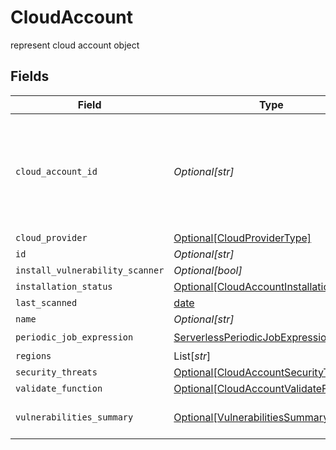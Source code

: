 # CloudAccount

represent cloud account object


## Fields

| Field                                                                                              | Type                                                                                               | Required                                                                                           | Description                                                                                        |
| -------------------------------------------------------------------------------------------------- | -------------------------------------------------------------------------------------------------- | -------------------------------------------------------------------------------------------------- | -------------------------------------------------------------------------------------------------- |
| `cloud_account_id`                                                                                 | *Optional[str]*                                                                                    | :heavy_minus_sign:                                                                                 | the identifier id from the cloud account provider. account ID for AWS and subscription ID in Azure |
| `cloud_provider`                                                                                   | [Optional[CloudProviderType]](../../models/shared/cloudprovidertype.md)                            | :heavy_minus_sign:                                                                                 | N/A                                                                                                |
| `id`                                                                                               | *Optional[str]*                                                                                    | :heavy_minus_sign:                                                                                 | N/A                                                                                                |
| `install_vulnerability_scanner`                                                                    | *Optional[bool]*                                                                                   | :heavy_minus_sign:                                                                                 | N/A                                                                                                |
| `installation_status`                                                                              | [Optional[CloudAccountInstallationStatus]](../../models/shared/cloudaccountinstallationstatus.md)  | :heavy_minus_sign:                                                                                 | N/A                                                                                                |
| `last_scanned`                                                                                     | [date](https://docs.python.org/3/library/datetime.html#date-objects)                               | :heavy_minus_sign:                                                                                 | N/A                                                                                                |
| `name`                                                                                             | *Optional[str]*                                                                                    | :heavy_minus_sign:                                                                                 | N/A                                                                                                |
| `periodic_job_expression`                                                                          | [ServerlessPeriodicJobExpression](../../models/shared/serverlessperiodicjobexpression.md)          | :heavy_check_mark:                                                                                 | N/A                                                                                                |
| `regions`                                                                                          | List[*str*]                                                                                        | :heavy_minus_sign:                                                                                 | N/A                                                                                                |
| `security_threats`                                                                                 | [Optional[CloudAccountSecurityThreats]](../../models/shared/cloudaccountsecuritythreats.md)        | :heavy_minus_sign:                                                                                 | N/A                                                                                                |
| `validate_function`                                                                                | [Optional[CloudAccountValidateFunction]](../../models/shared/cloudaccountvalidatefunction.md)      | :heavy_minus_sign:                                                                                 | N/A                                                                                                |
| `vulnerabilities_summary`                                                                          | [Optional[VulnerabilitiesSummary]](../../models/shared/vulnerabilitiessummary.md)                  | :heavy_minus_sign:                                                                                 | Vulnerabilities summary by severity                                                                |